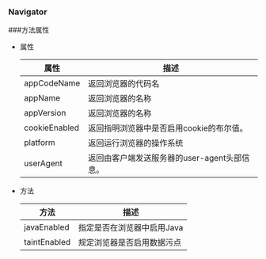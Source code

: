 ### Navigator

###方法属性

* 属性

	属性|描述
	------|------
	appCodeName|返回浏览器的代码名
	appName|返回浏览器的名称
	appVersion|返回浏览器的名称
	cookieEnabled|返回指明浏览器中是否启用cookie的布尔值。
	platform|返回运行浏览器的操作系统
	userAgent|返回由客户端发送服务器的user-agent头部信息。
* 方法

	方法|描述
	------|------
	javaEnabled|指定是否在浏览器中启用Java
	taintEnabled|规定浏览器是否启用数据污点

